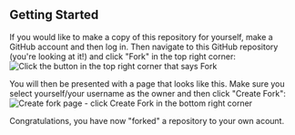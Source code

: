 ## Getting Started
If you would like to make a copy of this repository for yourself, make a GitHub account and then log in. Then navigate to this GitHub repository (you're looking at it!) and click "Fork" in the top right corner:
![Click the button in the top right corner that says Fork](https://github.com/kmcooper/MINKWIC2023/blob/main/images/github_fork.png)

You will then be presented with a page that looks like this. Make sure you select yourself/your username as the owner and then click "Create Fork":
![Create fork page - click Create Fork in the bottom right corner]()

Congratulations, you have now "forked" a repository to your own acount. 
